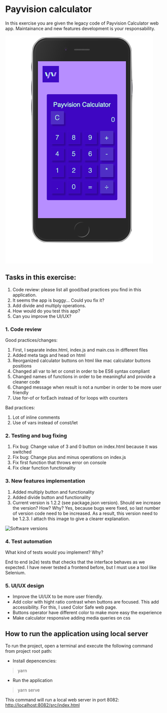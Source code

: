 # Payvision calculator

In this exercise you are given the legacy code of Payvision Calculator web app. Maintainance and new features development is your responsability.

![Mobile version](images/mobile-version.png?raw=true "Mobile version")

## Tasks in this exercise:

1. Code review: please list all good/bad practices you find in this application.
2. It seems the app is buggy... Could you fix it?
3. Add divide and multiply operations.
4. How would do you test this app?
5. Can you improve the UI/UX?

### 1. Code review

Good practices/changes:
1. First, I separate index.html, index.js and main.css in different files
2. Added meta tags and head on html
3. Reorganized calculator buttons on html like mac calculator buttons positions
4. Changed all var to let or const in order to be ES6 syntax compliant
6. Changed names of functions in order to be meaningful and provide a cleaner code
7. Changed message when result is not a number in order to be more user friendly
8. Use for-of or forEach instead of for loops with counters

Bad practices:
1. Lot of inline comments
2. Use of vars instead of const/let

### 2. Testing and bug fixing

1. Fix bug: Change value of 3 and 0 button on index.html because it was switched
2. Fix bug: Change plus and minus operations on index.js
3. Fix first function that throws error on console
4. Fix clear function functionality


### 3. New features implementation

1. Added multiply button and functionality
2. Added divide button and functionality
3. Current version is 1.2.2 (see package.json version). Should we increase the version? How? Why?
Yes, because bugs were fixed, so last number of version code need to be increased. As a result, this version need to be 1.2.3.
I attach this image to give a clearer explanation.

![Software versions](/images/version.jpeg?raw=true "Software versions")

### 4. Test automation

What kind of tests would you implement? Why?

End to end (e2e) tests that checks that the interface behaves as we expected. I have never tested a frontend before, but I must use a tool like Selenium.


### 5. UI/UX design

- Improve the UI/UX to be more user friendly.
- Add color with hight ratio contrast when buttons are focused. This add accessibility. For this, I used Color Safe web page.
- Buttons operator have different color to make more easy the experience
- Make calculator responsive adding media queries on css

## How to run the application using local server

To run the project, open a terminal and execute the following command from project root path:

- Install depencencies:

> yarn

- Run the application

> yarn serve

This command will run a local web server in port 8082:
[http://localhost:8082/src/index.html](http://localhost:8082/src/index.html)
